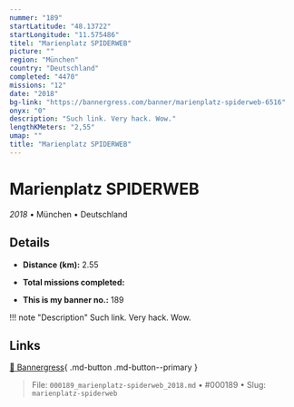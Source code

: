 ```yaml
---
nummer: "189"
startLatitude: "48.13722"
startLongitude: "11.575486"
titel: "Marienplatz SPIDERWEB"
picture: ""
region: "München"
country: "Deutschland"
completed: "4470"
missions: "12"
date: "2018"
bg-link: "https://bannergress.com/banner/marienplatz-spiderweb-6516"
onyx: "0"
description: "Such link. Very hack. Wow."
lengthKMeters: "2,55"
umap: ""
title: "Marienplatz SPIDERWEB"
---
```

# Marienplatz SPIDERWEB

*2018* • München • Deutschland



## Details
- **Distance (km):** 2.55

- **Total missions completed:** 
- **This is my banner no.:** 189


!!! note "Description"
    Such link. Very hack. Wow.



## Links
[🔗 Bannergress](https://bannergress.com/banner/marienplatz-spiderweb-6516){ .md-button .md-button--primary }



> File: `000189_marienplatz-spiderweb_2018.md` • #000189 • Slug: `marienplatz-spiderweb`
